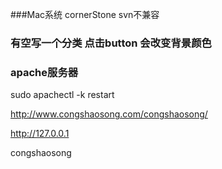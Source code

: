 ###Mac系统 cornerStone svn不兼容

### 有空写一个分类 点击button 会改变背景颜色

### apache服务器

 sudo apachectl -k restart


http://www.congshaosong.com/congshaosong/


http://127.0.0.1


congshaosong
